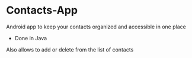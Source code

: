 # Contacts-App

Android app to keep your contacts organized and accessible in one place

- Done in Java

Also allows to add or delete from the list of contacts









